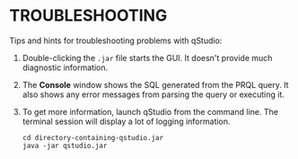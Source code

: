 # TROUBLESHOOTING

Tips and hints for troubleshooting problems with qStudio:

1. Double-clicking the `.jar` file starts the GUI. It doesn't provide
much diagnostic information.

2. The **Console** window shows the SQL generated from the PRQL query.
It also shows any error messages from parsing the query or executing it.

3. To get more information, launch qStudio from the command line.
The terminal session will display a lot of logging information.

   ```
   cd directory-containing-qstudio.jar
   java -jar qstudio.jar
   ```
   
